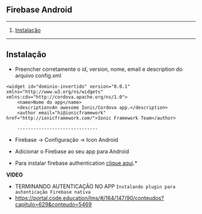 ## Firebase Android
 
*******
 1. [Instalação](#install)

*******
<div id='install'/>

## Instalação

* Preencher corretamente o id, version, nome, email e description do arquivo config.xml
```
<widget id="dominio-invertido" version="0.0.1" xmlns="http://www.w3.org/ns/widgets" xmlns:cdv="http://cordova.apache.org/ns/1.0">
    <name>Nome do app</name>
    <description>An awesome Ionic/Cordova app.</description>
    <author email="hi@ionicframework" href="http://ionicframework.com/">Ionic Framework Team</author>
    
    ------------------------------
```

* Firebase -> Configuração -> Icon Android
* Adicionar o Firebase ao seu app para Android


* Para instalar firebase authentication [clique aqui](https://github.com/suporte-avdesign/comandos/blob/master/Hosts/Firebase/firebase-authentication.md).*

**VIDEO**   
* TERMINANDO AUTENTICAÇÃO NO APP `Instalando plugin para autenticação Firebase nativa`
* https://portal.code.education/lms/#/164/147/90/conteudos?capitulo=629&conteudo=5469